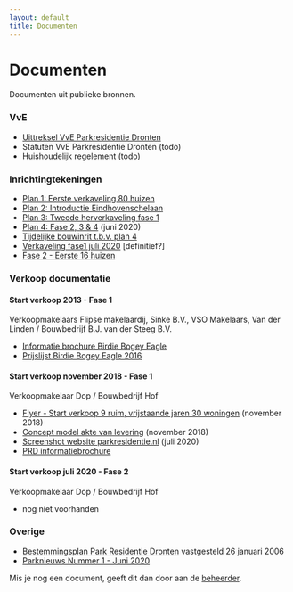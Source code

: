 ```yaml
---
layout: default
title: Documenten
---
```


<div class="home">
	<h1 class="pageTitle">Documenten</h1>
	<p class="intro">Documenten uit publieke bronnen.</p>
	<h3>VvE</h3>
	<ul>
		<li><a href="{{ '/docs/vve/Uittreksel VvE Park Residentie Dronten.pdf' | prepend: site.baseurl }}" target="_blank">Uittreksel VvE Parkresidentie Dronten</a></li>
        <li>Statuten VvE Parkresidentie Dronten (todo)</li>
        <li>Huishoudelijk regelement (todo)</li>
  	</ul>  	
  	<h3>Inrichtingtekeningen</h3>
  	<ul>
  	    <li><a href="{{ '/docs/inrichting/verkaveling-plan1.jpg' | prepend: site.baseurl }}" target="_blank">Plan 1: Eerste verkaveling 80 huizen</a></li>
  	    <li><a href="{{ '/docs/inrichting/verkaveling-plan2.png' | prepend: site.baseurl }}" target="_blank">Plan 2: Introductie Eindhovenschelaan</a></li>
  	    <li><a href="{{ '/docs/inrichting/verkaveling-plan3.jpg' | prepend: site.baseurl }}" target="_blank">Plan 3: Tweede herverkaveling fase 1</a></li>
  	    <li><a href="{{ '/docs/inrichting/verkaveling-plan4.png' | prepend: site.baseurl }}" target="_blank">Plan 4: Fase 2, 3 & 4</a> (juni 2020)</li>  	    
  	    <li><a href="{{ '/docs/inrichting/PRD Ansjovisweg inrit.pdf' | prepend: site.baseurl }}" target="_blank">Tijdelijke bouwinrit t.b.v. plan 4</a></li>
  	    <li><a href="{{ '/docs/inrichting/verkaveling-fase1-2020.jpg' | prepend: site.baseurl }}" target="_blank">Verkaveling fase1 juli 2020</a> [definitief?]</li>
  	    <li><a href="{{ '/docs/inrichting/fase2.jpg' | prepend: site.baseurl }}" target="_blank">Fase 2 - Eerste 16 huizen</a></li>
  	</ul>            	
	<h3>Verkoop documentatie</h3>
	<h4>Start verkoop 2013 - Fase 1</h4>
	<p>Verkoopmakelaars Flipse makelaardij, Sinke B.V., VSO Makelaars, Van der Linden / Bouwbedrijf B.J. van der Steeg B.V.</p>
	<ul>
		<li><a href="{{ '/docs/verkoop/fase1/Informatiebrochure - Bogey Birdie Eagle.pdf' | prepend: site.baseurl }}" target="_blank">Informatie brochure Birdie Bogey Eagle</a></li> 
		<li><a href="{{ '/docs/verkoop/fase1/prijslijst-parkresidentie-2016.pdf' | prepend: site.baseurl }}" target="_blank">Prijslijst Birdie Bogey Eagle 2016</a></li> 
	</ul>
	<h4>Start verkoop november 2018 - Fase 1</h4>
	<p>Verkoopmakelaar Dop / Bouwbedrijf Hof</p>
	<ul>
		<li><a href="{{ '/docs/verkoop/fase1/9-nieuwe-woningen-DOP-makelaars.pdf' | prepend: site.baseurl }}" target="_blank">Flyer - Start verkoop 9 ruim, vrijstaande jaren 30 woningen</a> (november 2018)</li>
  		<li><a href="{{ '/docs/verkoop/fase1/20181101 concept model akte van levering Park Residentie Dronten.pdf' | prepend: site.baseurl }}" target="_blank">Concept model akte van levering</a> (november 2018)</li>
		<li><a href="{{ '/docs/verkoop/fase1/Parkresidentie Dronten Luxe villa s met diverse mogelijkheden.png' | prepend: site.baseurl }}" target="_blank">Screenshot website parkresidentie.nl</a> (juli 2020)</li>
  		<li><a href="{{ '/docs/verkoop/fase1/PRD Informatiebrochure inclusief bijlagen.pdf' | prepend: site.baseurl }}" target="_blank">PRD informatiebrochure</a></li>
  	</ul>
    <h4>Start verkoop juli 2020 - Fase 2</h4>
	<p>Verkoopmakelaar Dop / Bouwbedrijf Hof</p>
    <ul>
        <li>nog niet voorhanden</li>
    </ul>    
	<h3>Overige</h3>
	<ul>
		<li><a href="{{ '/docs/overige/9030 - toelichting + voorschriften bp Parkresidentie.pdf' | prepend: site.baseurl }}" target="_blank">Bestemmingsplan Park Residentie Dronten</a> vastgesteld 26 januari 2006</li>
		<li><a href="{{ '/docs/overige/Park Nieuws nr 1 202006.pdf' | prepend: site.baseurl }}" target="_blank">Parknieuws Nummer 1 - Juni 2020</a></li>
  	</ul>
	<p>Mis je nog een document, geeft dit dan door aan de <a href="mailto:webmaster@parkresidentiedronten.nl">beheerder</a>.</p>
</div>
